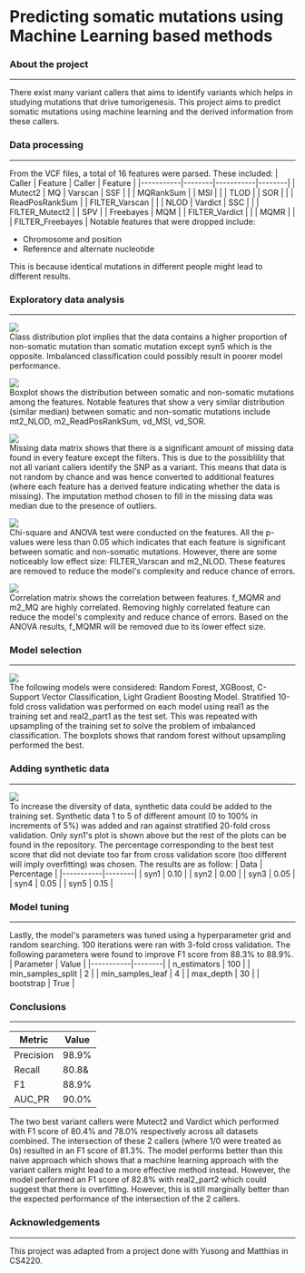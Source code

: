 # Predicting somatic mutations using Machine Learning based methods 
 
### About the project 
--- 
There exist many variant callers that aims to identify variants which helps in studying mutations that drive tumorigenesis. This project aims to predict somatic mutations using machine learning and the derived information from these callers. 
 
### Data processing 
--- 
From the VCF files, a total of 16 features were parsed. These included: 
| Caller | Feature | Caller | Feature | 
|-----------|--------|-----------|--------| 
| Mutect2    | MQ | Varscan    | SSF | 
|     | MQRankSum |     | MSI | 
|     | TLOD |     | SOR | 
|     | ReadPosRankSum |     | FILTER_Varscan | 
|     | NLOD | Vardict    | SSC | 
|     | FILTER_Mutect2 |    | SPV | 
| Freebayes    | MQM |    | FILTER_Vardict | 
|     | MQMR | 
|     | FILTER_Freebayes | 
Notable features that were dropped include: 
* Chromosome and position 
* Reference and alternate nucleotide 

This is because identical mutations in different people might lead to different results. 
 
### Exploratory data analysis 
--- 
<img src="https://github.com/OngMinXian/Predicting-Somatic-Mutation-with-Machine-Learning/blob/main/Graphs/Class_Distribution.png"> <br />
Class distribution plot implies that the data contains a higher proportion of non-somatic mutation than somatic mutation except syn5 which is the opposite. Imbalanced classification could possibly result in poorer model performance. 
 
<img src="https://github.com/OngMinXian/Predicting-Somatic-Mutation-with-Machine-Learning/blob/main/Graphs/Boxplots_Feature.png"> <br />
Boxplot shows the distribution between somatic and non-somatic mutations among the features. Notable features that show a very similar distribution (similar median) between somatic and non-somatic mutations include mt2_NLOD, m2_ReadPosRankSum, vd_MSI, vd_SOR. 
 
<img src="https://github.com/OngMinXian/Predicting-Somatic-Mutation-with-Machine-Learning/blob/main/Graphs/Missing_Data.png"> <br />
Missing data matrix shows that there is a significant amount of missing data found in every feature except the filters. This is due to the possiblility that not all variant callers identify the SNP as a variant. This means that data is not random by chance and was hence converted to additional features (where each feature has a derived feature indicating whether the data is missing). The imputation method chosen to fill in the missing data was median due to the presence of outliers.

<img src="https://github.com/OngMinXian/Predicting-Somatic-Mutation-with-Machine-Learning/blob/main/Graphs/Anova_Chi-square.png"> <br />
Chi-square and ANOVA test were conducted on the features. All the p-values were less than 0.05 which indicates that each feature is significant between somatic and non-somatic mutations. However, there are some noticeably low effect size: FILTER_Varscan and m2_NLOD. These features are removed to reduce the model's complexity and reduce chance of errors.

<img src="https://github.com/OngMinXian/Predicting-Somatic-Mutation-with-Machine-Learning/blob/main/Graphs/Correlation_Matrix.png"> <br />
Correlation matrix shows the correlation between features. f_MQMR and m2_MQ are highly correlated. Removing highly correlated feature can reduce the model's complexity and reduce chance of errors. Based on the ANOVA results, f_MQMR will be removed due to its lower effect size.
 
### Model selection 
--- 
<img src="https://github.com/OngMinXian/Predicting-Somatic-Mutation-with-Machine-Learning/blob/main/Graphs/Boxplots_F1.png"> <br />
 The following models were considered: Random Forest, XGBoost, C-Support Vector Classification, Light Gradient Boosting Model. Stratified 10-fold cross validation was performed on each model using real1 as the training set and real2_part1 as the test set. This was repeated with upsampling of the training set to solve the problem of imbalanced classification. The boxplots shows that random forest without upsampling performed the best.
 
### Adding synthetic data 
--- 
<img src="https://github.com/OngMinXian/Predicting-Somatic-Mutation-with-Machine-Learning/blob/main/Graphs/Adding_Syn_Data_syn1.png"> <br />
 To increase the diversity of data, synthetic data could be added to the training set. Synthetic data 1 to 5 of different amount (0 to 100% in increments of 5%) was added and ran against stratified 20-fold cross validation. Only syn1's plot is shown above but the rest of the plots can be found in the repository. The percentage corresponding to the best test score that did not deviate too far from cross validation score (too different will imply overfitting) was chosen. The results are as follow:
 | Data | Percentage |
 |-----------|--------|
 | syn1    | 0.10 |
 | syn2    | 0.00 |
 | syn3    | 0.05 |
 | syn4    | 0.05 |
 | syn5    | 0.15 |
 
### Model tuning 
--- 
 Lastly, the model's parameters was tuned using a hyperparameter grid and random searching. 100 iterations were ran with 3-fold cross validation. The following parameters were found to improve F1 score from 88.3% to 88.9%.
 | Parameter | Value |
 |-----------|--------|
 | n_estimators    | 100 |
 | min_samples_split    | 2 |
 | min_samples_leaf    | 4 |
 | max_depth    | 30 |
 | bootstrap    | True |
 
### Conclusions 
--- 
 | Metric | Value |
 |-----------|--------|
 | Precision    | 98.9% |
 | Recall    | 80.8& |
 | F1    | 88.9% |
 | AUC_PR    | 90.0% |
 
 The two best variant callers were Mutect2 and Vardict which performed with F1 score of 80.4% and 78.0% respectively across all datasets combined. The intersection of these 2 callers (where 1/0 were treated as 0s) resulted in an F1 score of 81.3%. The model performs better than this naive approach which shows that a machine learning approach with the variant callers might lead to a more effective method instead. However, the model performed an F1 score of 82.8% with real2_part2 which could suggest that there is overfitting. However, this is still marginally better than the expected performance of the intersection of the 2 callers.
 
### Acknowledgements 
---
This project was adapted from a project done with Yusong and Matthias in CS4220.
